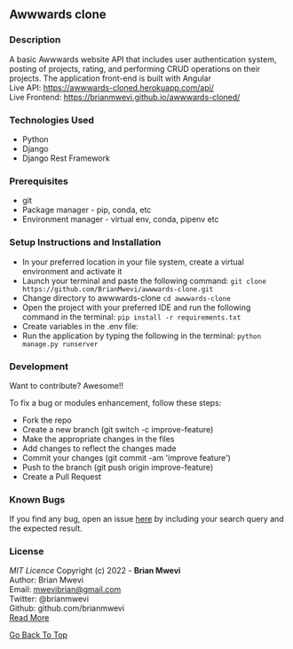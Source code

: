 ## Awwwards clone

### Description

A basic Awwwards website API that includes user authentication system, posting of projects, rating, and performing CRUD operations on their projects. The application front-end is built with Angular <br>
Live API: https://awwwards-cloned.herokuapp.com/api/ <br>
Live Frontend: https://brianmwevi.github.io/awwwards-cloned/

### Technologies Used

- Python
- Django
- Django Rest Framework

### Prerequisites
- git
- Package manager - pip, conda, etc
- Environment manager - virtual env, conda, pipenv etc

### Setup Instructions and Installation
- In your preferred location in your file system, create a virtual environment and activate it
- Launch your terminal and paste the following command: `git clone https://github.com/BrianMwevi/awwwards-clone.git`
- Change directory to awwwards-clone `cd awwwards-clone`
- Open the project with your preferred IDE and run the following command in the terminal: `pip install -r requirements.txt`
- Create variables in the .env file:
- Run the application by typing the following in the terminal: `python manage.py runserver`

### Development

Want to contribute? Awesome!!

To fix a bug or modules enhancement, follow these steps:

- Fork the repo
- Create a new branch (git switch -c improve-feature)
- Make the appropriate changes in the files
- Add changes to reflect the changes made
- Commit your changes (git commit -am 'improve feature')
- Push to the branch (git push origin improve-feature)
- Create a Pull Request

### Known Bugs

If you find any bug, open an issue [here](https://github.com/BrianMwevi/awwwards-clone/issues) by including your search query and the expected result.


### License

_MIT Licence_
Copyright (c) 2022 - **Brian Mwevi** <br>
Author: Brian Mwevi <br>
Email: mwevibrian@gmail.com <br>
Twitter: @brianmwevi <br>
Github: github.com/brianmwevi <br>
[Read More](https://github.com/BrianMwevi/awwwards-clone/blob/develop/LICENSE)


[Go Back To Top](#awwwards-clone)